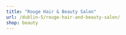 ```yaml
---
title: "Rouge Hair & Beauty Salon"
url: /dublin-5/rouge-hair-and-beauty-salon/
shop: beauty
---
```

